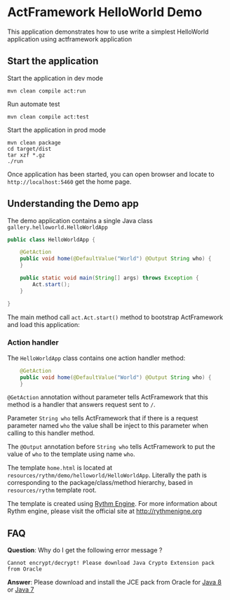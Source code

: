 # ActFramework HelloWorld Demo

This application demonstrates how to use write a simplest HelloWorld application using  actframework application

## Start the application

Start the application in dev mode

```
mvn clean compile act:run
```

Run automate test

```
mvn clean compile act:test
```

Start the application in prod mode

```
mvn clean package
cd target/dist
tar xzf *.gz
./run
```

Once application has been started, you can open browser and locate to `http://localhost:5460` get the home page.

## Understanding the Demo app

The demo application contains a single Java class `gallery.helloworld.HelloWorldApp`

```java
public class HelloWorldApp {

    @GetAction
    public void home(@DefaultValue("World") @Output String who) {
    }

    public static void main(String[] args) throws Exception {
        Act.start();
    }

}
```

The main method call `act.Act.start()` method to bootstrap ActFramework and load this application:

### Action handler

The `HelloWorldApp` class contains one action handler method:

```java
    @GetAction
    public void home(@DefaultValue("World") @Output String who) {
    }
```

`@GetAction` annotation without parameter tells ActFramework that this method is a handler that answers request sent to `/`. 

Parameter `String who` tells ActFramework that if there is a request parameter named `who` the value shall be inject to this parameter when calling to this handler method.

The `@Output` annotation before `String who` tells ActFramework to put the value of `who` to the template using name `who`.

The template `home.html` is located at `resources/rythm/demo/helloworld/HelloWorldApp`. Literally the path is corresponding to the package/class/method hierarchy, based in `resources/rythm` template root.
 
The template is created using [Rythm Engine](http://rythmengine.org). For more information about Rythm engine, please visit the official site at http://rythmenigne.org
 
## FAQ

**Question**: Why do I get the following error message ?

`Cannot encrypt/decrypt! Please download Java Crypto Extension pack from Oracle`

**Answer**: Please download and install the JCE pack from Oracle for
[Java 8](http://www.oracle.com/technetwork/java/javase/downloads/jce8-download-2133166.html) or 
[Java 7](http://www.oracle.com/technetwork/java/javase/downloads/jce-7-download-432124.html)
